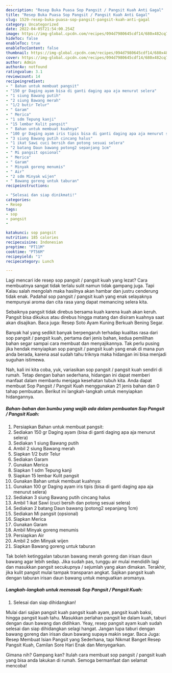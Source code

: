 ```yaml
---
description: "Resep Buka Puasa Sop Pangsit / Pangsit Kuah Anti Gagal"
title: "Resep Buka Puasa Sop Pangsit / Pangsit Kuah Anti Gagal"
slug: 1529-resep-buka-puasa-sop-pangsit-pangsit-kuah-anti-gagal
category: Uncategorized
date: 2022-04-05T21:54:00.254Z
image: https://img-global.cpcdn.com/recipes/094d7980645cdf14/680x482cq70/sop-pangsit-pangsit-kuah-foto-resep-utama.jpg
hideToc: false
enableToc: true
enableTocContent: false
thumbnail: https://img-global.cpcdn.com/recipes/094d7980645cdf14/680x482cq70/sop-pangsit-pangsit-kuah-foto-resep-utama.jpg
cover: https://img-global.cpcdn.com/recipes/094d7980645cdf14/680x482cq70/sop-pangsit-pangsit-kuah-foto-resep-utama.jpg
author: Admin
authorAv: notfound
ratingvalue: 3.1
reviewcount: 14
recipeingredient:
- " Bahan untuk membuat pangsit"
- "150 gr Daging ayam bisa di ganti daging apa aja menurut selera"
- "1 siung Bawang putih"
- "2 siung Bawang merah"
- "1/2 butir Telur"
- " Garam"
- " Merica"
- "1 sdm Tepung kanji"
- "15 lembar Kulit pangsit"
- " Bahan untuk membuat kuahnya"
- "100 gr Daging ayam iris tipis bisa di ganti daging apa aja menurut selera"
- "3 siung Bawang putih cincang halus"
- "1 ikat Sawi cuci bersih dan potong sesuai selera"
- "2 batang Daun bawang potong2 sepanjang 1cm"
- " Mi pangsit opsional"
- " Merica"
- " Garam"
- " Minyak goreng menumis"
- " Air"
- "2 sdm Minyak wijen"
- " Bawang goreng untuk taburan"
recipeinstructions:

- "Selesai dan siap dinikmati!"
categories:
- Resep
tags:
- sop
- pangsit
- 

katakunci: sop pangsit  
nutrition: 185 calories
recipecuisine: Indonesian
preptime: "PT11M"
cooktime: "PT56M"
recipeyield: "1"
recipecategory: Lunch

---
```



Lagi mencari ide resep sop pangsit / pangsit kuah yang lezat? Cara membuatnya sangat tidak terlalu sulit namun tidak gampang juga. Tapi Kalau salah mengolah maka hasilnya akan hambar dan justru cenderung tidak enak. Padahal sop pangsit / pangsit kuah yang enak selayaknya mempunyai aroma dan cita rasa yang dapat memancing selera kita.


Sebaiknya pangsit tidak direbus bersama kuah karena kuah akan keruh. Pangsit bisa dikukus atau direbus hingga matang dan disiram kuahnya saat akan disajikan. Baca juga: Resep Soto Ayam Kuning Berkuah Bening Segar.

Banyak hal yang sedikit banyak berpengaruh terhadap kualitas rasa dari sop pangsit / pangsit kuah, pertama dari jenis bahan, kedua pemilihan bahan segar sampai cara membuat dan menyajikannya. Tak perlu pusing jika hendak menyiapkan sop pangsit / pangsit kuah yang enak di mana pun anda berada, karena asal sudah tahu triknya maka hidangan ini bisa menjadi suguhan istimewa.


Nah, kali ini kita coba, yuk, variasikan sop pangsit / pangsit kuah sendiri di rumah. Tetap dengan bahan sederhana, hidangan ini dapat memberi manfaat dalam membantu menjaga kesehatan tubuh kita. Anda dapat membuat Sop Pangsit / Pangsit Kuah menggunakan 21 jenis bahan dan 0 tahap pembuatan. Berikut ini langkah-langkah untuk menyiapkan hidangannya.

<!--inarticleads1-->

##### Bahan-bahan dan bumbu yang wajib ada dalam pembuatan Sop Pangsit / Pangsit Kuah:

1. Persiapkan  Bahan untuk membuat pangsit:
1. Sediakan 150 gr Daging ayam (bisa di ganti daging apa aja menurut selera)
1. Sediakan 1 siung Bawang putih
1. Ambil 2 siung Bawang merah
1. Siapkan 1/2 butir Telur
1. Sediakan  Garam
1. Gunakan  Merica
1. Siapkan 1 sdm Tepung kanji
1. Siapkan 15 lembar Kulit pangsit
1. Gunakan  Bahan untuk membuat kuahnya:
1. Gunakan 100 gr Daging ayam iris tipis (bisa di ganti daging apa aja menurut selera)
1. Sediakan 3 siung Bawang putih cincang halus
1. Ambil 1 ikat Sawi (cuci bersih dan potong sesuai selera)
1. Sediakan 2 batang Daun bawang (potong2 sepanjang 1cm)
1. Sediakan  Mi pangsit (opsional)
1. Siapkan  Merica
1. Gunakan  Garam
1. Ambil  Minyak goreng menumis
1. Persiapkan  Air
1. Ambil 2 sdm Minyak wijen
1. Siapkan  Bawang goreng untuk taburan


Tak boleh ketinggalan taburan bawang merah goreng dan irisan daun bawang agar lebih sedap. Jika sudah pas, tunggu air mulai mendidih lagi dan masukkan pangsit secukupnya / sejumlah yang akan dimakan. Terakhir, jika kulit pangsit mulai tampak transparan angkat. Sajikan pangsit kuah dengan taburan irisan daun bawang untuk menguatkan aromanya. 

<!--inarticleads2-->

##### Langkah-langkah untuk memasak Sop Pangsit / Pangsit Kuah:


1. Selesai dan siap dihidangkan!

Mulai dari sajian pangsit kuah pangsit kuah ayam, pangsit kuah baksi, hingga pangsit kuah tahu. Masukkan perlahan pangsit ke dalam kuah, taburi dengan daun bawang dan didihkan. Yeay, resep pangsit ayam kuah sudah selesai dan siap dihidangkan selagi hangat. Jangan lupa taburi dengan bawang goreng dan irisan daun bawang supaya makin segar. Baca Juga: Resep Membuat Isian Pangsit yang Sederhana, tapi Nikmat Banget Resep Pangsit Kuah, Camilan Sore Hari Enak dan Menyegarkan. 

Gimana nih? Gampang kan? Itulah cara membuat sop pangsit / pangsit kuah yang bisa anda lakukan di rumah. Semoga bermanfaat dan selamat mencoba!
